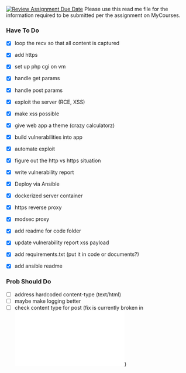 [![Review Assignment Due Date](https://classroom.github.com/assets/deadline-readme-button-24ddc0f5d75046c5622901739e7c5dd533143b0c8e959d652212380cedb1ea36.svg)](https://classroom.github.com/a/sTwDFqBw)
Please use this read me file for the information required to be submitted per the assignment on MyCourses.


### Have To Do
- [x] loop the recv so that all content is captured
- [x] add https
- [x] set up php cgi on vm
- [x] handle get params
- [x] handle post params
- [x] exploit the server (RCE, XSS)
- [x] make xss possible
- [x] give web app a theme (crazy calculatorz)
- [x] build vulnerabilities into app
- [x] automate exploit
- [x] figure out the http vs https situation
- [x] write vulnerability report
- [x] Deploy via Ansible
- [x] dockerized server container
- [x] https reverse proxy
- [x] modsec proxy
- [x] add readme for code folder
- [x] update vulnerability report xss payload
- [x] add requirements.txt (put it in code or documents?)
- [x] add ansible readme


### Prob Should Do
- [ ] address hardcoded content-type (text/html)
- [ ] maybe make logging better
- [ ] check content type for post (fix is currently broken in ![parser_1.py](./code/src/parser_1.py))